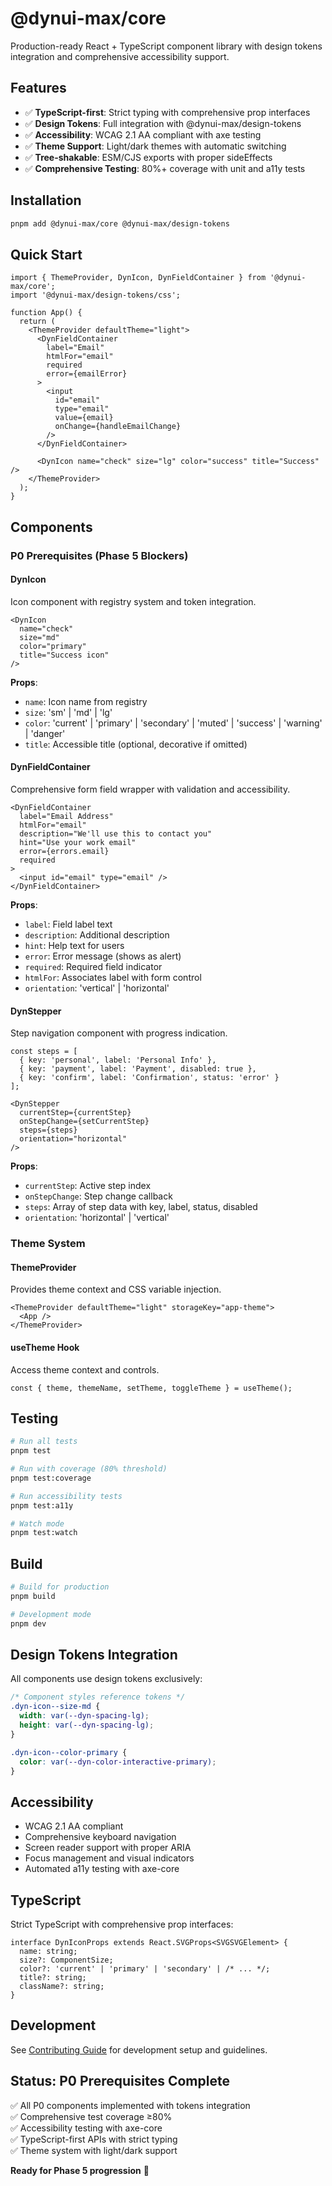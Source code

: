 # @dynui-max/core

Production-ready React + TypeScript component library with design tokens integration and comprehensive accessibility support.

## Features

- ✅ **TypeScript-first**: Strict typing with comprehensive prop interfaces
- ✅ **Design Tokens**: Full integration with @dynui-max/design-tokens
- ✅ **Accessibility**: WCAG 2.1 AA compliant with axe testing
- ✅ **Theme Support**: Light/dark themes with automatic switching
- ✅ **Tree-shakable**: ESM/CJS exports with proper sideEffects
- ✅ **Comprehensive Testing**: 80%+ coverage with unit and a11y tests

## Installation

```bash
pnpm add @dynui-max/core @dynui-max/design-tokens
```

## Quick Start

```tsx
import { ThemeProvider, DynIcon, DynFieldContainer } from '@dynui-max/core';
import '@dynui-max/design-tokens/css';

function App() {
  return (
    <ThemeProvider defaultTheme="light">
      <DynFieldContainer 
        label="Email" 
        htmlFor="email" 
        required
        error={emailError}
      >
        <input 
          id="email" 
          type="email" 
          value={email}
          onChange={handleEmailChange}
        />
      </DynFieldContainer>
      
      <DynIcon name="check" size="lg" color="success" title="Success" />
    </ThemeProvider>
  );
}
```

## Components

### P0 Prerequisites (Phase 5 Blockers)

#### DynIcon
Icon component with registry system and token integration.

```tsx
<DynIcon 
  name="check" 
  size="md" 
  color="primary" 
  title="Success icon" 
/>
```

**Props**:
- `name`: Icon name from registry
- `size`: 'sm' | 'md' | 'lg'
- `color`: 'current' | 'primary' | 'secondary' | 'muted' | 'success' | 'warning' | 'danger'
- `title`: Accessible title (optional, decorative if omitted)

#### DynFieldContainer
Comprehensive form field wrapper with validation and accessibility.

```tsx
<DynFieldContainer 
  label="Email Address"
  htmlFor="email"
  description="We'll use this to contact you"
  hint="Use your work email"
  error={errors.email}
  required
>
  <input id="email" type="email" />
</DynFieldContainer>
```

**Props**:
- `label`: Field label text
- `description`: Additional description
- `hint`: Help text for users
- `error`: Error message (shows as alert)
- `required`: Required field indicator
- `htmlFor`: Associates label with form control
- `orientation`: 'vertical' | 'horizontal'

#### DynStepper
Step navigation component with progress indication.

```tsx
const steps = [
  { key: 'personal', label: 'Personal Info' },
  { key: 'payment', label: 'Payment', disabled: true },
  { key: 'confirm', label: 'Confirmation', status: 'error' }
];

<DynStepper 
  currentStep={currentStep}
  onStepChange={setCurrentStep}
  steps={steps}
  orientation="horizontal"
/>
```

**Props**:
- `currentStep`: Active step index
- `onStepChange`: Step change callback
- `steps`: Array of step data with key, label, status, disabled
- `orientation`: 'horizontal' | 'vertical'

### Theme System

#### ThemeProvider
Provides theme context and CSS variable injection.

```tsx
<ThemeProvider defaultTheme="light" storageKey="app-theme">
  <App />
</ThemeProvider>
```

#### useTheme Hook
Access theme context and controls.

```tsx
const { theme, themeName, setTheme, toggleTheme } = useTheme();
```

## Testing

```bash
# Run all tests
pnpm test

# Run with coverage (80% threshold)
pnpm test:coverage

# Run accessibility tests
pnpm test:a11y

# Watch mode
pnpm test:watch
```

## Build

```bash
# Build for production
pnpm build

# Development mode
pnpm dev
```

## Design Tokens Integration

All components use design tokens exclusively:

```css
/* Component styles reference tokens */
.dyn-icon--size-md {
  width: var(--dyn-spacing-lg);
  height: var(--dyn-spacing-lg);
}

.dyn-icon--color-primary {
  color: var(--dyn-color-interactive-primary);
}
```

## Accessibility

- WCAG 2.1 AA compliant
- Comprehensive keyboard navigation
- Screen reader support with proper ARIA
- Focus management and visual indicators
- Automated a11y testing with axe-core

## TypeScript

Strict TypeScript with comprehensive prop interfaces:

```tsx
interface DynIconProps extends React.SVGProps<SVGSVGElement> {
  name: string;
  size?: ComponentSize;
  color?: 'current' | 'primary' | 'secondary' | /* ... */;
  title?: string;
  className?: string;
}
```

## Development

See [Contributing Guide](../../CONTRIBUTING.md) for development setup and guidelines.

## Status: P0 Prerequisites Complete

✅ All P0 components implemented with tokens integration  
✅ Comprehensive test coverage ≥80%  
✅ Accessibility testing with axe-core  
✅ TypeScript-first APIs with strict typing  
✅ Theme system with light/dark support

**Ready for Phase 5 progression** 🏁
